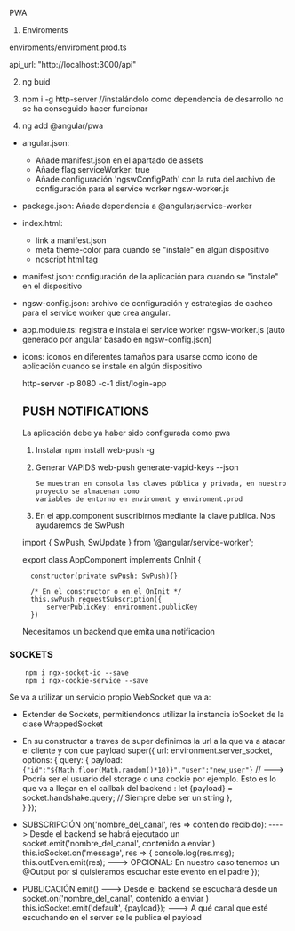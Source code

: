 PWA

1. Enviroments

enviroments/enviroment.prod.ts

api_url: "http://localhost:3000/api"

2. ng buid

3. npm i -g http-server //instalándolo como dependencia de desarrollo no se ha conseguido hacer funcionar

4. ng add @angular/pwa

* angular.json:
    - Añade manifest.json en el apartado de assets
    - Añade flag serviceWorker: true
    - Añade configuración 'ngswConfigPath' con la ruta del archivo de configuración para el service worker ngsw-worker.js
* package.json: Añade dependencia a @angular/service-worker
* index.html:
    - link a manifest.json
    - meta theme-color para cuando se "instale" en algún dispositivo
    - noscript html tag
* manifest.json: configuración de la aplicación para cuando se "instale" en el dispositivo
* ngsw-config.json: archivo de configuración y estrategias de cacheo para el service worker que crea angular.
* app.module.ts: registra e instala el service worker ngsw-worker.js (auto generado por angular basado en ngsw-config.json)
* icons: iconos en diferentes tamaños para usarse como icono de aplicación cuando se instale en algún dispositivo


  http-server -p 8080 -c-1 dist/login-app



  ## PUSH NOTIFICATIONS

  La aplicación debe ya haber sido configurada como pwa

  1. Instalar 
        npm install web-push -g
  2. Generar VAPIDS
         web-push generate-vapid-keys --json

         Se muestran en consola las claves pública y privada, en nuestro proyecto se almacenan como
         variables de entorno en enviroment y enviroment.prod

  3. En el app.component suscribirnos mediante la clave publica. Nos ayudaremos de SwPush

    import { SwPush, SwUpdate } from '@angular/service-worker';

    export class AppComponent implements OnInit {

        constructor(private swPush: SwPush){}

        /* En el constructor o en el OnInit */
        this.swPush.requestSubscription({
            serverPublicKey: environment.publicKey
        })

    Necesitamos un backend que emita una notificacion



### SOCKETS

        npm i ngx-socket-io --save
        npm i ngx-cookie-service --save

Se va a utilizar un servicio propio WebSocket que va a:

- Extender de Sockets, permitiendonos utilizar la instancia ioSocket de la clase WrappedSocket
- En su constructor a traves de super definimos la url a la que va a atacar el cliente y con que payload
    super({
      url: environment.server_socket, 
      options: {
        query: {
          payload: `{"id":"${Math.floor(Math.random()*10)}","user":"new_user"}` // ---> Podría ser el usuario del storage o una cookie por ejemplo. Esto es lo que va a llegar en el callbak del backend :  let {payload} = socket.handshake.query;                                                                //     Siempre debe ser un string
          },                                                                         
      }
    });

- SUBSCRIPCIÓN on('nombre_del_canal', res => contenido recibido): ----> Desde el backend se habrá ejecutado un socket.emit('nombre_del_canal', contenido a enviar )
    this.ioSocket.on('message', res => {
      console.log(res.msg);
      this.outEven.emit(res);  ---> OPCIONAL: En nuestro caso tenemos un @Output por si quisieramos escuchar este evento en el padre
    });

- PUBLICACIÓN emit() ---> Desde el backend se escuchará desde un socket.on('nombre_del_canal', contenido a enviar )
    this.ioSocket.emit('default', {payload}); ---> A qué canal que esté escuchando en el server se le publica el payload
